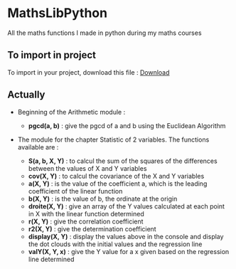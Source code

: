 # MathsLibPython
 
All the maths functions I made in python during my maths courses

## To import in project

To import in your project, download this file : [Download](https://github.com/eraflo/MathsLibPython/blob/0e1e929dfa3838c43730f4b73359b6df44d1563c/dist/maths-lib-0.0.1.tar.gz)

## Actually
- Beginning of the Arithmetic module :
  - __pgcd(a, b)__ : give the pgcd of a and b using the Euclidean Algorithm

- The module for the chapter Statistic of 2 variables. The functions available are :
  - __S(a, b, X, Y)__ : to calcul the sum of the squares of the differences between the values of X and Y variables
  - __cov(X, Y)__ : to calcul the covariance of the X and Y variables
  - __a(X, Y)__ : is the value of the coefficient a, which is the leading coefficient of the linear function
  - __b(X, Y)__ : is the value of b, the ordinate at the origin
  - __droite(X, Y)__ : give an array of the Y values calculated at each point in X with the linear function determined
  - __r(X, Y)__ : give the correlation coefficient
  - __r2(X, Y)__ : give the determination coefficient
  - __display(X, Y)__ : display the values above in the console and display the dot clouds with the initial values and the regression line
  - __valY(X, Y, x)__ : give the Y value for a x given based on the regression line determined

